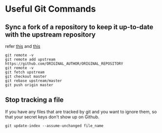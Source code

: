 # Useful Git Commands
## Sync a fork of a repository to keep it up-to-date with the upstream repository
refer [this](https://2buntu.com/articles/1459/keeping-your-forked-repo-synced-with-the-upstream-source/) and [this](https://stackoverflow.com/questions/7244321/how-do-i-update-a-github-forked-repository)
```
git remote -v
git remote add upstream https://github.com/ORIGINAL_AUTHOR/ORIGINAL_REPOSITORY
git remote -v
git fetch upstream
git checkout master
git rebase upstream/master
git push origin master
```

## Stop tracking a file
If you have any files that are tracked by git and you want to ignore them, so that your secret keys don't show up on Github.
```
git update-index --assume-unchanged file_name
```
